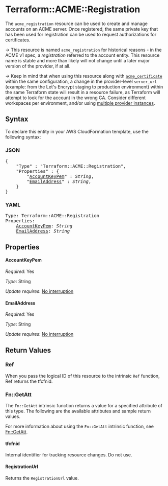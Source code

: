 # Terraform::ACME::Registration

The `acme_registration` resource can be used to create and manage accounts on an
ACME server. Once registered, the same private key that has been used for
registration can be used to request authorizations for certificates.

-> This resource is named `acme_registration` for historical reasons - in the
ACME v1 spec, a _registration_ referred to the account entity.  This resource
name is stable and more than likely will not change until a later major version
of the provider, if at all.

-> Keep in mind that when using this resource along with
[`acme_certificate`][resource-acme-certificate] within the same configuration, a
change in the provider-level `server_url` (example: from the Let's Encrypt
staging to production environment) within the same Terraform state will result
in a resource failure, as Terraform will attempt to look for the account in the
wrong CA. Consider different workspaces per environment, and/or using [multiple
provider instances][multiple-provider-instances].

[resource-acme-certificate]: /docs/providers/acme/r/certificate.html
[multiple-provider-instances]: /docs/configuration/providers.html#multiple-provider-instances

## Syntax

To declare this entity in your AWS CloudFormation template, use the following syntax:

### JSON

<pre>
{
    "Type" : "Terraform::ACME::Registration",
    "Properties" : {
        "<a href="#accountkeypem" title="AccountKeyPem">AccountKeyPem</a>" : <i>String</i>,
        "<a href="#emailaddress" title="EmailAddress">EmailAddress</a>" : <i>String</i>,
    }
}
</pre>

### YAML

<pre>
Type: Terraform::ACME::Registration
Properties:
    <a href="#accountkeypem" title="AccountKeyPem">AccountKeyPem</a>: <i>String</i>
    <a href="#emailaddress" title="EmailAddress">EmailAddress</a>: <i>String</i>
</pre>

## Properties

#### AccountKeyPem

_Required_: Yes

_Type_: String

_Update requires_: [No interruption](https://docs.aws.amazon.com/AWSCloudFormation/latest/UserGuide/using-cfn-updating-stacks-update-behaviors.html#update-no-interrupt)

#### EmailAddress

_Required_: Yes

_Type_: String

_Update requires_: [No interruption](https://docs.aws.amazon.com/AWSCloudFormation/latest/UserGuide/using-cfn-updating-stacks-update-behaviors.html#update-no-interrupt)

## Return Values

### Ref

When you pass the logical ID of this resource to the intrinsic `Ref` function, Ref returns the tfcfnid.

### Fn::GetAtt

The `Fn::GetAtt` intrinsic function returns a value for a specified attribute of this type. The following are the available attributes and sample return values.

For more information about using the `Fn::GetAtt` intrinsic function, see [Fn::GetAtt](https://docs.aws.amazon.com/AWSCloudFormation/latest/UserGuide/intrinsic-function-reference-getatt.html).

#### tfcfnid

Internal identifier for tracking resource changes. Do not use.

#### RegistrationUrl

Returns the <code>RegistrationUrl</code> value.


